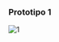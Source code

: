 ### Prototipo 1

![1](https://user-images.githubusercontent.com/76455312/122645913-2a5e1e00-d11d-11eb-8e91-2f09ef07d7d4.gif)
